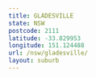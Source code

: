 ```yaml
---
title: GLADESVILLE
state: NSW
postcode: 2111
latitude: -33.829953
longitude: 151.124488
url: /nsw/gladesville/
layout: suburb
---
```

